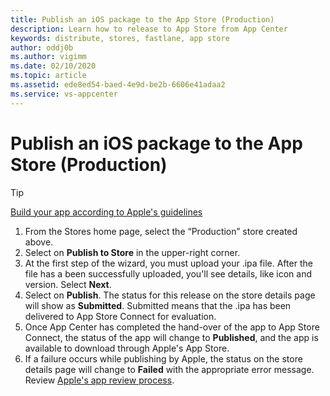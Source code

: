 ```yaml
---
title: Publish an iOS package to the App Store (Production)
description: Learn how to release to App Store from App Center
keywords: distribute, stores, fastlane, app store
author: oddj0b
ms.author: vigimm
ms.date: 02/10/2020
ms.topic: article
ms.assetid: ede8ed54-baed-4e9d-be2b-6606e41adaa2
ms.service: vs-appcenter
---
```


# Publish an iOS package to the App Store (Production)

> [!TIP]
> [Build your app according to Apple's guidelines](https://developer.apple.com/app-store/submissions/)

1. From the Stores home page, select the “Production” store created above.
2. Select on **Publish to Store** in the upper-right corner.
3. At the first step of the wizard, you must upload your .ipa file. After the file has a been successfully uploaded, you'll see details, like icon and version. Select **Next**.
4. Select on **Publish**. The status for this release on the store details page will show as **Submitted**. Submitted means that the .ipa has been delivered to App Store Connect for evaluation.
5. Once App Center has completed the hand-over of the app to App Store Connect, the status of the app will change to **Published**, and the app is available to download through Apple's App Store.
6. If a failure occurs while publishing by Apple, the status on the store details page will change to **Failed** with the appropriate error message.
   Review [Apple's app review process](https://developer.apple.com/support/app-review/).
